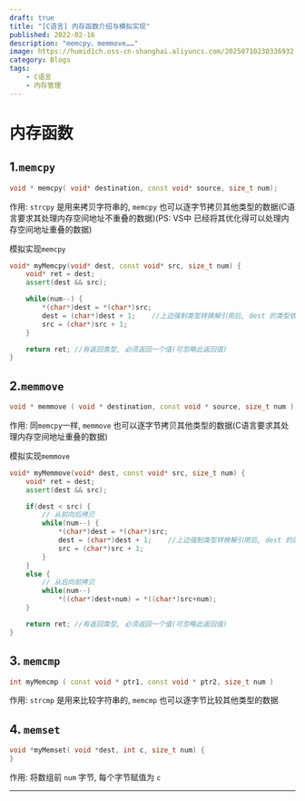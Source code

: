 ```yaml
---
draft: true
title: "[C语言] 内存函数介绍与模拟实现"
published: 2022-02-16
description: "memcpy、memmove……"
image: https://humid1ch.oss-cn-shanghai.aliyuncs.com/20250710230336932.webp
category: Blogs
tags:
    - C语言
    - 内存管理
---
```


# 内存函数

## 1.`memcpy`

```cpp
void * memcpy( void* destination, const void* source, size_t num);
```

作用: `strcpy` 是用来拷贝字符串的, `memcpy` 也可以逐字节拷贝其他类型的数据(C语言要求其处理内存空间地址不重叠的数据)(PS: VS中 已经将其优化得可以处理内存空间地址重叠的数据)

模拟实现`memcpy`

```cpp
void* myMemcpy(void* dest, const void* src, size_t num) {
    void* ret = dest;
    assert(dest && src);

    while(num--) {
        *(char*)dest = *(char*)src;
        dest = (char*)dest + 1;    //上边强制类型转换解引用后, dest 的类型依旧是 void*, 无法直接加加, 所以依旧需要强制类型转换
        src = (char*)src + 1;
    }

    return ret; //有返回类型, 必须返回一个值(可忽略此返回值)
}
```

## 2.`memmove`

```cpp
void * memmove ( void * destination, const void * source, size_t num );
```

作用: 同`memcpy`一样, `memmove` 也可以逐字节拷贝其他类型的数据(C语言要求其处理内存空间地址重叠的数据)

模拟实现`memmove`

```cpp
void* myMemmove(void* dest, const void* src, size_t num) {
    void* ret = dest;
    assert(dest && src);

    if(dest < src) {
        // 从前向后拷贝
        while(num--) {
            *(char*)dest = *(char*)src;
            dest = (char*)dest + 1;    //上边强制类型转换解引用后, dest 的类型依旧是 void*, 无法直接加加, 所以依旧需要强制类型转换
            src = (char*)src + 1;
        }
    }
    else {
        // 从后向前拷贝
        while(num--)
            *((char*)dest+num) = *((char*)src+num);
    }

    return ret; //有返回类型, 必须返回一个值(可忽略此返回值)
}
```

## 3. `memcmp`

```cpp
int myMemcmp ( const void * ptr1, const void * ptr2, size_t num )
```

作用: `strcmp` 是用来比较字符串的, `memcmp` 也可以逐字节比较其他类型的数据

## 4. `memset`

```cpp
void *myMemset( void *dest, int c, size_t num) {
}
```

作用: 将数组前 `num` 字节, 每个字节赋值为 `c`

---------------------
